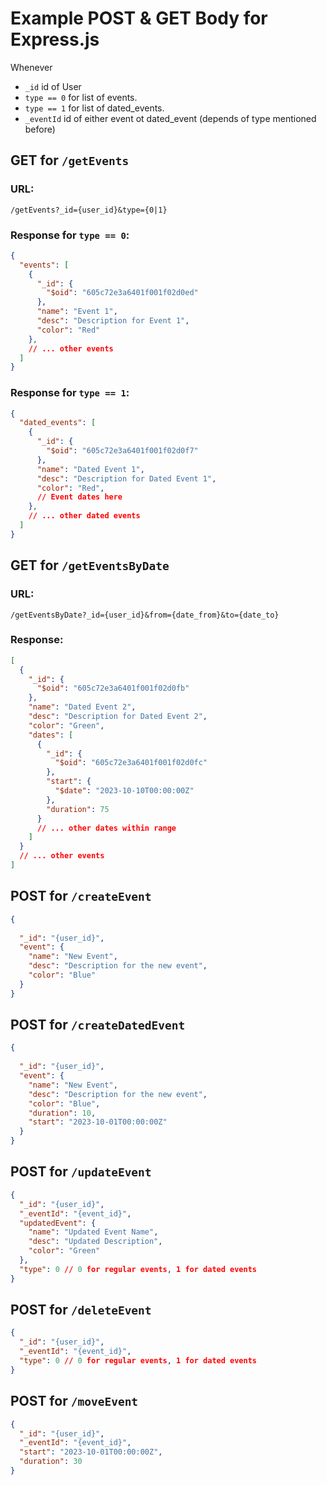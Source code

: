 # Example POST & GET Body for Express.js

Whenever 
- `_id` id of User
- `type == 0` for list of events.
- `type == 1` for list of dated_events.
- `_eventId` id of either event ot dated_event (depends of type mentioned before)

## GET for `/getEvents`

### URL:
```
/getEvents?_id={user_id}&type={0|1}
```

### Response for `type == 0`:
```json
{
  "events": [
    {
      "_id": {
        "$oid": "605c72e3a6401f001f02d0ed"
      },
      "name": "Event 1",
      "desc": "Description for Event 1",
      "color": "Red"
    },
    // ... other events
  ]
}
```

### Response for `type == 1`:
```json
{
  "dated_events": [
    {
      "_id": {
        "$oid": "605c72e3a6401f001f02d0f7"
      },
      "name": "Dated Event 1",
      "desc": "Description for Dated Event 1",
      "color": "Red",
      // Event dates here
    },
    // ... other dated events
  ]
}
```

## GET for `/getEventsByDate`

### URL:
```
/getEventsByDate?_id={user_id}&from={date_from}&to={date_to}
```

### Response:
```json
[
  {
    "_id": {
      "$oid": "605c72e3a6401f001f02d0fb"
    },
    "name": "Dated Event 2",
    "desc": "Description for Dated Event 2",
    "color": "Green",
    "dates": [
      {
        "_id": {
          "$oid": "605c72e3a6401f001f02d0fc"
        },
        "start": {
          "$date": "2023-10-10T00:00:00Z"
        },
        "duration": 75
      }
      // ... other dates within range
    ]
  }
  // ... other events
]
```

## POST for `/createEvent`
```json
{
  
  "_id": "{user_id}",
  "event": {
    "name": "New Event",
    "desc": "Description for the new event",
    "color": "Blue"
  }
}
```
## POST for `/createDatedEvent`
```json
{
  
  "_id": "{user_id}",
  "event": {
    "name": "New Event",
    "desc": "Description for the new event",
    "color": "Blue",
    "duration": 10,
    "start": "2023-10-01T00:00:00Z"
  }
}
```


## POST for `/updateEvent`
```json
{
  "_id": "{user_id}",
  "_eventId": "{event_id}",
  "updatedEvent": {
    "name": "Updated Event Name",
    "desc": "Updated Description",
    "color": "Green"
  },
  "type": 0 // 0 for regular events, 1 for dated events
}
```

## POST for `/deleteEvent`
```json
{
  "_id": "{user_id}",
  "_eventId": "{event_id}",
  "type": 0 // 0 for regular events, 1 for dated events
}
```

## POST for `/moveEvent`
```json
{
  "_id": "{user_id}",
  "_eventId": "{event_id}",
  "start": "2023-10-01T00:00:00Z",
  "duration": 30
}
```


